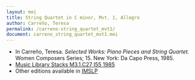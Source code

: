 ```yaml
---
layout: mei
title: String Quartet in C minor, Mvt. 1, Allegro
author: Carreño, Teresa
permalink: /carreno-string_quartet_mvt1/
document: carreno_string_quartet_mvt1.mei
---
```


- In Carreño, Teresa. *Selected Works: Piano Pieces and String Quartet.* Women Composers Series; 15. New York: Da Capo Press, 1985.
- <a href="https://tufts-primo.hosted.exlibrisgroup.com/permalink/f/bnf7qa/01TUN_ALMA21106777390003851" target="_blank">Music Library Stacks M3.1.C27 I55 1985</a>
- Other editions available in <a href="https://imslp.org/wiki/String_Quartet_(Carre%C3%B1o%2C_Teresa)" target="_blank">IMSLP</a>
